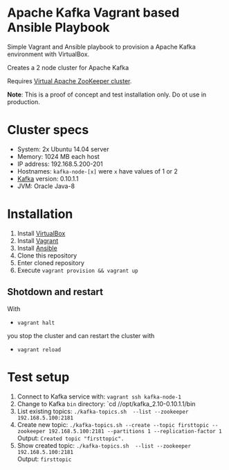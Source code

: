 # Apache Kafka Vagrant based Ansible Playbook

Simple Vagrant and Ansible playbook to provision a Apache Kafka environment with VirtualBox.

Creates a 2 node cluster for Apache Kafka

Requires [Virtual Apache ZooKeeper cluster](https://github.com/skohlmann/virtual-zookeeper-cluster).

__Note__: This is a proof of concept and test installation only. Do ot use in production.

# Cluster specs

- System: 2x Ubuntu 14.04 server
- Memory: 1024 MB each host
- IP address: 192.168.5.200-201
- Hostnames: `kafka-node-[x]` were `x` have values of 1 or 2
- [Kafka](http://kafka.apache.org/) version: 0.10.1.1
- JVM: Oracle Java-8

# Installation

1. Install [VirtualBox](https://www.virtualbox.org/)
2. Install [Vagrant](https://www.vagrantup.com/)
3. Install [Ansible](https://www.ansible.com/)
4. Clone this repository
5. Enter cloned repository
6. Execute `vagrant provision && vagrant up`

## Shotdown and restart

With

- `vagrant halt`

you stop the cluster and can restart the cluster with

- `vagrant reload`

# Test setup

1. Connect to Kafka service with: `vagrant ssh kafka-node-1`
2. Change to Kafka `bin` directory: `cd //opt/kafka_2.10-0.10.1.1/bin
3. List existing topics: `./kafka-topics.sh  --list --zookeeper 192.168.5.100:2181`
4. Create new topic: `./kafka-topics.sh --create --topic firsttopic --zookeeper 192.168.5.100:2181 --partitions 1 --replication-factor 1`<br />Output: `Created topic "firsttopic".`
5. Show created topic: `./kafka-topics.sh  --list --zookeeper 192.168.5.100:2181`<br />Output: `firsttopic`
